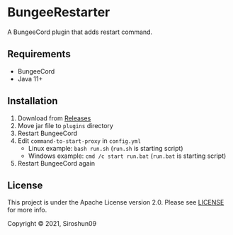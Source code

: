 # BungeeRestarter

A BungeeCord plugin that adds restart command.

## Requirements

- BungeeCord
- Java 11+

## Installation

1. Download from [Releases](https://github.com/okocraft/BungeeRestarter/releases)
2. Move jar file to `plugins` directory
3. Restart BungeeCord
4. Edit `command-to-start-proxy` in `config.yml`
    - Linux example: `bash run.sh` (`run.sh` is starting script)
    - Windows example: `cmd /c start run.bat` (`run.bat` is starting script)
5. Restart BungeeCord again

## License

This project is under the Apache License version 2.0. Please see [LICENSE](LICENSE) for more info.

Copyright © 2021, Siroshun09
